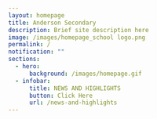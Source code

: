 ```yaml
---
layout: homepage
title: Anderson Secondary
description: Brief site description here
image: /images/homepage_school logo.png
permalink: /
notification: ""
sections:
  - hero:
      background: /images/homepage.gif
  - infobar:
      title: NEWS AND HIGHLIGHTS
      button: Click Here
      url: /news-and-highlights
---
```

